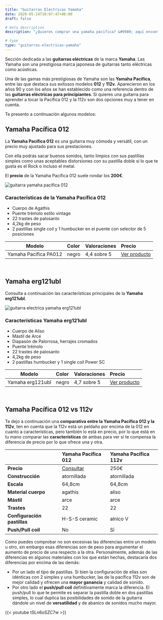 ```yaml
---
title: "Guitarras Eléctricas Yamaha"
date: 2020-05-24T10:07:47+06:00
draft: false

# meta description
description: "¿Quieres comprar una yamaha pacifica? &#9989; aquí encontrarás los mejores modelos y comparativas del 2020 para decidirte por la que mejor se adapte a ti."

# type
type: "guitarras-electricas-yamaha"
---
```


Sección dedicada a las **guitarras eléctricas** de la marca **Yamaha**. Las Yamaha son una prestigiosa marca japonesa de guitarras tanto eléctricas como acústicas. 

Una de las gamas más prestigiosas de Yamaha son las **Yamaha Pacífica**, entre las que destaca sus exitosos modelos **012** y **112v**. Aparecieron en los años 90 y con los años se han establecido como una referencia dentro de las **guitarras eléctricas para principiantes**. Si quieres una guitarra para aprender a tocar la Pacífica 012 y la 112v son dos opciones muy a tener en cuenta.

Te presento a continuación algunos modelos:

## Yamaha Pacífica 012

La **Yamaha Pacífica 012** es una guitarra muy cómoda y versátil, con un precio muy ajustado para sus prestaciones. 

Con ella podrás sacar buenos sonidos, tanto limpios con sus pastillas simples como unas aceptables distorsiones con su pastilla doble si lo que te gusta es el Rock o incluso el metal.

El **precio** de la Yamaha Pacífica 012 suele rondar los **200€**.

![guitarra yamaha pacifica 012](../../images/post/yamaha_pacifica_012_opt.jpg)

### Características de la Yamaha Pacífica 012

* Cuerpo de Agathis
* Puente trémolo estilo vintage
* 22 trastes de palosanto
* 4,2kg de peso
* 2 pastillas single coil y 1 humbucker en el puente con selector de 5 posiciones


| Modelo        | Color    | Valoraciones | Precio |      
| ------------- |:-------------|:-------------|:-------------
| Yamaha Pacífica PA012	   	   | negro | 4,4 sobre 5 | [Ver producto](https://amzn.to/3bLizRn)	

&nbsp;

## Yamaha erg121ubl

Consulta a continuación las características principales de la **Yamaha erg121ubl**.

![guitarra electrica yamaha erg121ubl](../../images/post/yamaha-erg121ubl.png)

### Características Yamaha erg121ubl

* Cuerpo de Aliso 
* Mástil de Arce
* Diapasón de Palorrosa, herrajes cromados
* Puente trémolo
* 22 trastes de palosanto
* 4,2kg de peso
* 2 pastillas humbucker y 1 single coil Power SC

| Modelo        | Color    | Valoraciones | Precio |      
| ------------- |:-------------|:-------------|:-------------
| Yamaha erg121ubl	   	   | negro | 4,7 sobre 5 | [Ver producto](https://amzn.to/3gcVbjj)

&nbsp;

## Yamaha Pacífica 012 vs 112v

Te dejo a continuación una **comparativa entre la Yamaha Pacífica 012 y la 112v**, ten en cuenta que la 112v está un peldaño por encima de la 012 en cuanto a características, pero también lo está en precio, por lo que está en tu mano comparar las **características** de ambas para ver si te compensa la diferencia de precio por lo que ofrece una y otra.

| | Yamaha Pacífica 012 | Yamaha Pacífica 112v
| ------------- |:-------------|:-------------
| **Precio**	| [Consultar](https://amzn.to/3bLizRn) | 250€
| **Construcción**	| atornillada  | atornillada
| **Escala**	| 64,8cm | 64,8cm
| **Material cuerpo**	| agathis | aliso
| **Mástil**	| arce | arce
| **Trastes**	| 22 | 22
| **Configuración pastillas**	| H-S-S ceramic | alnico V
| **Push/Pull coil**	| No | Sí

Como puedes comprobar no son excesivas las diferencias entre un modelo u otro, sin embargo esas diferencias son de peso para argumentar el aumento de precio de una respecto a la otra. Personalmente, además de las diferencias en algunos materiales con los que están hechas, destacaría dos diferencias por encima de las demás:

* Por un lado el tipo de pastillas. Si bien la configuración de ellas son idénticas con 2 simples y una humbucker, las de la pacífica 112v son de mejor calidad y ofrecen una **mayor ganancia** y calidad de sonido.
* Por otro lado el **push/pull coil** definitivamente marca la diferencia. El push/pull lo que te permite es separar la pastilla doble en dos pastillas simples, lo cual duplica las posibilidades de sonido de la guitarra dándole un nivel de **versatilidad** y de abanico de sonidos mucho mayor.

{{< youtube tSLn6oSZC7w >}}